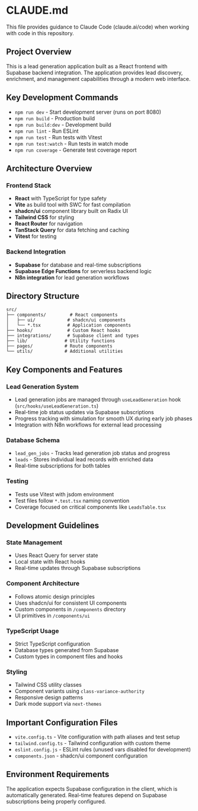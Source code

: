 # CLAUDE.md

This file provides guidance to Claude Code (claude.ai/code) when working with code in this repository.

## Project Overview

This is a lead generation application built as a React frontend with Supabase backend integration. The application provides lead discovery, enrichment, and management capabilities through a modern web interface.

## Key Development Commands

- `npm run dev` - Start development server (runs on port 8080)
- `npm run build` - Production build
- `npm run build:dev` - Development build
- `npm run lint` - Run ESLint
- `npm run test` - Run tests with Vitest
- `npm run test:watch` - Run tests in watch mode
- `npm run coverage` - Generate test coverage report

## Architecture Overview

### Frontend Stack
- **React** with TypeScript for type safety
- **Vite** as build tool with SWC for fast compilation
- **shadcn/ui** component library built on Radix UI
- **Tailwind CSS** for styling
- **React Router** for navigation
- **TanStack Query** for data fetching and caching
- **Vitest** for testing

### Backend Integration
- **Supabase** for database and real-time subscriptions
- **Supabase Edge Functions** for serverless backend logic
- **N8n integration** for lead generation workflows

## Directory Structure

```
src/
├── components/         # React components
│   ├── ui/            # shadcn/ui components
│   └── *.tsx          # Application components
├── hooks/             # Custom React hooks
├── integrations/      # Supabase client and types
├── lib/              # Utility functions
├── pages/            # Route components
└── utils/            # Additional utilities
```

## Key Components and Features

### Lead Generation System
- Lead generation jobs are managed through `useLeadGeneration` hook (`src/hooks/useLeadGeneration.ts`)
- Real-time job status updates via Supabase subscriptions
- Progress tracking with simulation for smooth UX during early job phases
- Integration with N8n workflows for external lead processing

### Database Schema
- `lead_gen_jobs` - Tracks lead generation job status and progress
- `leads` - Stores individual lead records with enriched data
- Real-time subscriptions for both tables

### Testing
- Tests use Vitest with jsdom environment
- Test files follow `*.test.tsx` naming convention
- Coverage focused on critical components like `LeadsTable.tsx`

## Development Guidelines

### State Management
- Uses React Query for server state
- Local state with React hooks
- Real-time updates through Supabase subscriptions

### Component Architecture
- Follows atomic design principles
- Uses shadcn/ui for consistent UI components
- Custom components in `/components` directory
- UI primitives in `/components/ui`

### TypeScript Usage
- Strict TypeScript configuration
- Database types generated from Supabase
- Custom types in component files and hooks

### Styling
- Tailwind CSS utility classes
- Component variants using `class-variance-authority`
- Responsive design patterns
- Dark mode support via `next-themes`

## Important Configuration Files

- `vite.config.ts` - Vite configuration with path aliases and test setup
- `tailwind.config.ts` - Tailwind configuration with custom theme
- `eslint.config.js` - ESLint rules (unused vars disabled for development)
- `components.json` - shadcn/ui component configuration

## Environment Requirements

The application expects Supabase configuration in the client, which is automatically generated. Real-time features depend on Supabase subscriptions being properly configured.